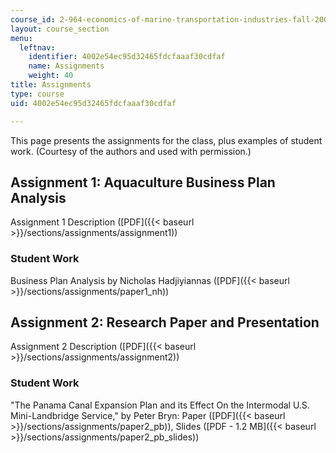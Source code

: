 ```yaml
---
course_id: 2-964-economics-of-marine-transportation-industries-fall-2006
layout: course_section
menu:
  leftnav:
    identifier: 4002e54ec95d32465fdcfaaaf30cdfaf
    name: Assignments
    weight: 40
title: Assignments
type: course
uid: 4002e54ec95d32465fdcfaaaf30cdfaf

---
```


This page presents the assignments for the class, plus examples of student work. (Courtesy of the authors and used with permission.)

Assignment 1: Aquaculture Business Plan Analysis
------------------------------------------------

Assignment 1 Description ([PDF]({{< baseurl >}}/sections/assignments/assignment1))

### Student Work

Business Plan Analysis by Nicholas Hadjiyiannas ([PDF]({{< baseurl >}}/sections/assignments/paper1_nh))

Assignment 2: Research Paper and Presentation
---------------------------------------------

Assignment 2 Description ([PDF]({{< baseurl >}}/sections/assignments/assignment2))

### Student Work

"The Panama Canal Expansion Plan and its Effect On the Intermodal U.S. Mini-Landbridge Service," by Peter Bryn: Paper ([PDF]({{< baseurl >}}/sections/assignments/paper2_pb)), Slides ([PDF - 1.2 MB]({{< baseurl >}}/sections/assignments/paper2_pb_slides))